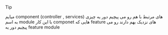 >[!tip]
>میایم component (controller , services) های مرتبط با هم رو می پیچیم دور یه چیزی به اسم module
>با این کار componet هایی که feature های نزدیک بهم دارند رو می پیچیم دور یه feature module



